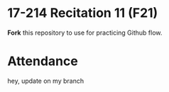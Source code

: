 # 17-214 Recitation 11 (F21)

**Fork** this repository to use for practicing Github flow.

# Attendance
hey, update on my branch

